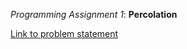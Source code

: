 _Programming Assignment 1_: __Percolation__

[Link to problem statement](http://coursera.cs.princeton.edu/algs4/assignments/percolation.html)
